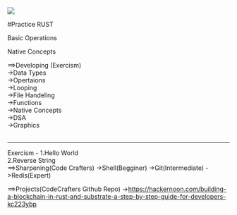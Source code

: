<img src="https://th.bing.com/th/id/OIP.LBcw1ir85G1GEXDEMXxICQAAAA?rs=1&pid=ImgDetMain">

#Practice RUST

Basic Operations

Native Concepts


==>Developing (Exercism) <br>
             ->Data Types <br>
             ->Opertaions <br>
             ->Looping <br>
             ->File Handeling <br>
             ->Functions <br>
             ->Native Concepts<br>
             ->DSA<br>
             ->Graphics<br>
             <br>
             <hr>
 Exercism - 1.Hello World <br> 
            2.Reverse String <br>
==>Sharpening(Code Crafters)
              ->Shell(Begginer)
              ->Git(Intermediate)
              ->Redis(Expert)

==>Projects(CodeCrafters Github Repo)
              ->https://hackernoon.com/building-a-blockchain-in-rust-and-substrate-a-step-by-step-guide-for-developers-kc223ybp
